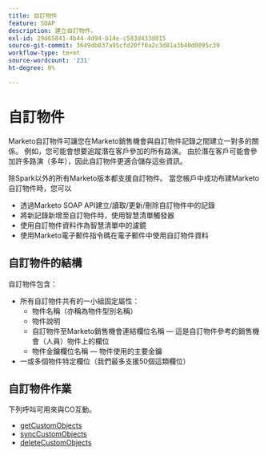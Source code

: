 ```yaml
---
title: 自訂物件
feature: SOAP
description: 建立自訂物件。
exl-id: 29d65841-4b44-4d94-b14e-c583d433d015
source-git-commit: 3649db037a95cfd20ff0a2c3d81a3b40d0095c39
workflow-type: tm+mt
source-wordcount: '231'
ht-degree: 0%

---
```


# 自訂物件

Marketo自訂物件可讓您在Marketo銷售機會與自訂物件記錄之間建立一對多的關係。 例如，您可能會想要追蹤潛在客戶參加的所有路演。 由於潛在客戶可能會參加許多路演（多年），因此自訂物件更適合儲存這些資訊。

除Spark以外的所有Marketo版本都支援自訂物件。 當您帳戶中成功布建Marketo自訂物件時，您可以

- 透過Marketo SOAP API建立/讀取/更新/刪除自訂物件中的記錄
- 將新記錄新增至自訂物件時，使用智慧清單觸發器
- 使用自訂物件資料作為智慧清單中的濾鏡
- 使用Marketo電子郵件指令碼在電子郵件中使用自訂物件資料

## 自訂物件的結構

自訂物件包含：

- 所有自訂物件共有的一小組固定屬性：
   - 物件名稱（亦稱為物件型別名稱）
   - 物件說明
   - 自訂物件至Marketo銷售機會連結欄位名稱 — 這是自訂物件參考的銷售機會（人員）物件上的欄位
   - 物件金鑰欄位名稱 — 物件使用的主要金鑰
- 一或多個物件特定欄位（我們最多支援50個這類欄位）

## 自訂物件作業

下列呼叫可用來與CO互動。

- [getCustomObjects](https://developer.adobe.com/marketo-apis/api/mapi/#tag/Custom-Objects/operation/getCustomObjectsUsingGET)
- [syncCustomObjects](https://developer.adobe.com/marketo-apis/api/mapi/#tag/Custom-Objects/operation/syncCustomObjectsUsingPOST)
- [deleteCustomObjects](https://developer.adobe.com/marketo-apis/api/mapi/#tag/Custom-Objects/operation/deleteCustomObjectsUsingPOST)
